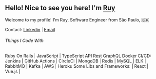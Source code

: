 ## Hello! Nice to see you here! I'm [Ruy](https://www.linkedin.com/in/ricardo-guinalia-ruy-18674467/)
Welcome to my profile! I'm Ruy, Software Engineer from São Paulo, &#x1f1e7;&#x1f1f7;

Contact: [Linkedin](https://www.linkedin.com/in/ricardo-guinalia-ruy-18674467/) | [Email](ricardo.rruy@hotmail.com)

###### Things I Code With
Ruby On Rails | JavaScript | 
TypeScript 
API Rest 
GraphQL 
Docker 
CI/CD: Jenkins | GitHub Actions | CircleCI | 
MongoDB | Redis | MySQL | ELK | RabbitMQ | Kafka | 
AWS | Heroku 
Some Libs and Frameworks: | React | Vue.js |

<!--
**rruy/rruy** is a ✨ _special_ ✨ repository because its `README.md` (this file) appears on your GitHub profile.

Here are some ideas to get you started:

- 🔭 I’m currently working on ...
- 🌱 I’m currently learning ...
- 👯 I’m looking to collaborate on ...
- 🤔 I’m looking for help with ...
- 💬 Ask me about ...
- 📫 How to reach me: ...
- 😄 Pronouns: ...
- ⚡ Fun fact: ...
-->
